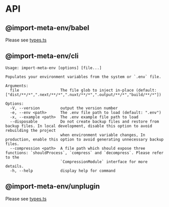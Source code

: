 # API

## @import-meta-env/babel

Please see [types.ts](https://github.com/iendeavor/import-meta-env/blob/main/packages/babel/src/types.ts)

## @import-meta-env/cli

```
Usage: import-meta-env [options] [file...]

Populates your environment variables from the system or `.env` file.

Arguments:
  file                  The file glob to inject in-place (default: ["dist/**/*",".next/**/*",".nuxt/**/*",".output/**/*","build/**/*"])

Options:
  -V, --version         output the version number
  -e, --env <path>      The .env file path to load (default: ".env")
  -x, --example <path>  The .env example file path to load
  --disposable          Do not create backup files and restore from backup files. In local development, disable this option to avoid rebuilding the project
                        when environment variable changes, In production, enable this option to avoid generating unnecessary backup files.
  --compression <path>  A file path which should expose three functions: `shouldProcess`, `compress` and `decompress`. Please refer to the
                        `CompressionModule` interface for more details.
  -h, --help            display help for command
```

## @import-meta-env/unplugin

Please see [types.ts](https://github.com/iendeavor/import-meta-env/blob/main/packages/unplugin/src/types.ts)
